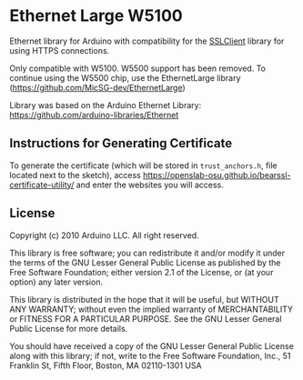 # Ethernet Large W5100
Ethernet library for Arduino with compatibility for the [SSLClient](https://github.com/OPEnSLab-OSU/SSLClient) library for using HTTPS connections.

Only compatible with W5100. W5500 support has been removed. To continue using the W5500 chip, use the EthernetLarge library (https://github.com/MicSG-dev/EthernetLarge)

Library was based on the Arduino Ethernet Library: https://github.com/arduino-libraries/Ethernet

## Instructions for Generating Certificate
To generate the certificate (which will be stored in `trust_anchors.h`, file located next to the sketch), access https://openslab-osu.github.io/bearssl-certificate-utility/ and enter the websites you will access.

## License

Copyright (c) 2010 Arduino LLC. All right reserved.

This library is free software; you can redistribute it and/or
modify it under the terms of the GNU Lesser General Public
License as published by the Free Software Foundation; either
version 2.1 of the License, or (at your option) any later version.

This library is distributed in the hope that it will be useful,
but WITHOUT ANY WARRANTY; without even the implied warranty of
MERCHANTABILITY or FITNESS FOR A PARTICULAR PURPOSE. See the GNU
Lesser General Public License for more details.

You should have received a copy of the GNU Lesser General Public
License along with this library; if not, write to the Free Software
Foundation, Inc., 51 Franklin St, Fifth Floor, Boston, MA 02110-1301 USA
